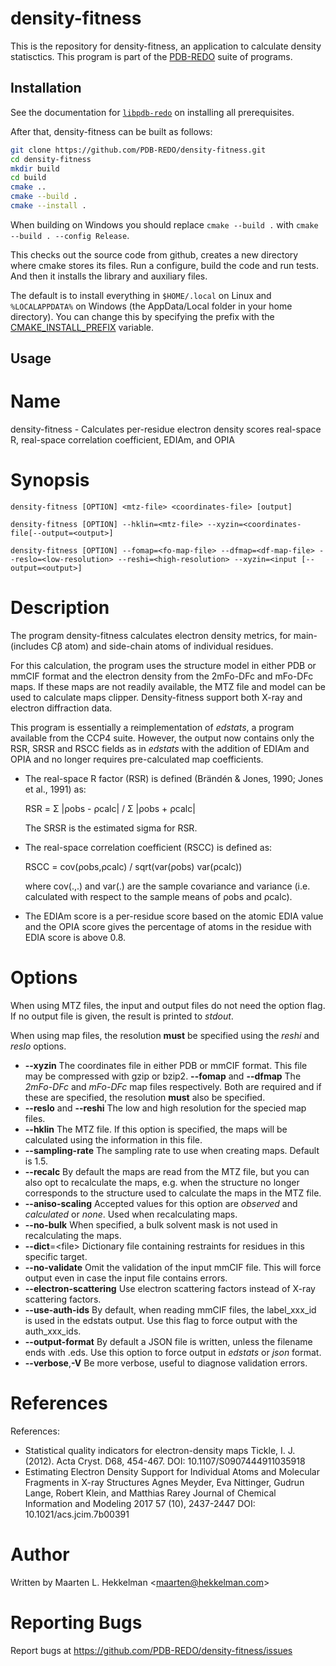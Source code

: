 density-fitness
===============

This is the repository for density-fitness, an application to calculate density statisctics. This program is part of the [PDB-REDO](https://pdb.redo.eu/) suite
of programs.

Installation
------------

See the documentation for [`libpdb-redo`](https://github.com/PDB-REDO/libpdb-redo) on installing all prerequisites.

After that, density-fitness can be built as follows:


```bash
git clone https://github.com/PDB-REDO/density-fitness.git
cd density-fitness
mkdir build
cd build
cmake ..
cmake --build .
cmake --install .
```

When building on Windows you should replace `cmake --build .` with `cmake --build . --config Release`.

This checks out the source code from github, creates a new directory
where cmake stores its files. Run a configure, build the code and run
tests. And then it installs the library and auxiliary files.

The default is to install everything in `$HOME/.local` on Linux and
`%LOCALAPPDATA%` on Windows (the AppData/Local folder in your home directory).
You can change this by specifying the prefix with the
[CMAKE_INSTALL_PREFIX](https://cmake.org/cmake/help/v3.21/variable/CMAKE_INSTALL_PREFIX.html)
variable.

Usage
-----

# Name

density-fitness - Calculates per-residue electron density scores real-space R, real-space correlation coefficient, EDIAm, and OPIA

# Synopsis

```
density-fitness [OPTION] <mtz-file> <coordinates-file> [output]

density-fitness [OPTION] --hklin=<mtz-file> --xyzin=<coordinates-file[--output=<output>]

density-fitness [OPTION] --fomap=<fo-map-file> --dfmap=<df-map-file> --reslo=<low-resolution> --reshi=<high-resolution> --xyzin=<input [--output=<output>]
```

# Description

The program density-fitness calculates electron density metrics,
for main- (includes Cβ atom) and side-chain atoms of individual residues.

For this calculation, the program uses the structure model in either PDB
or mmCIF format and the electron density from the 2mFo-DFc and mFo-DFc maps.
If these maps are not readily available, the MTZ file and model can be used
to calculate maps clipper. Density-fitness support both X-ray and electron
diffraction data.

This program is essentially a reimplementation of _edstats_, a program
available from the CCP4 suite. However, the output now contains only the
RSR, SRSR and RSCC fields as in _edstats_ with the addition of EDIAm
and OPIA and no longer requires pre-calculated map coefficients.

* The real-space R factor (RSR) is defined (Brändén & Jones, 1990; Jones et al., 1991) as:
  
  RSR = Σ |ρobs - ρcalc| / Σ |ρobs + ρcalc|

  The SRSR is the estimated sigma for RSR.

* The real-space correlation coefficient (RSCC) is defined as:
  
  RSCC = cov(ρobs,ρcalc) / sqrt(var(ρobs) var(ρcalc))
  
  where cov(.,.) and var(.) are the sample covariance and variance (i.e. calculated
  with respect to the sample means of ρobs and ρcalc).

* The EDIAm score is a per-residue score based on the atomic EDIA value and the OPIA
  score gives the percentage of atoms in the residue with EDIA score is above 0.8.

# Options

When using MTZ files, the input and output files do not need the option flag.
If no output file is given, the result is printed to _stdout_.

When using map files, the resolution **must** be specified using the
_reshi_ and _reslo_ options.

* **--xyzin**
  The coordinates file in either PDB or mmCIF format. This file may be compressed
  with gzip or bzip2.
  **--fomap** and **--dfmap**
  The _2mFo-DFc_ and _mFo-DFc_ map files respectively. Both are required
  and if these are specified, the resolution **must** also be specified.
* **--reslo** and **--reshi**
  The low and high resolution for the specied map files.
* **--hklin**
  The MTZ file. If this option is specified, the maps will be calculated using
  the information in this file.
* **--sampling-rate**
  The sampling rate to use when creating maps. Default is 1.5.
* **--recalc**
  By default the maps are read from the MTZ file, but you can also opt to
  recalculate the maps, e.g. when the structure no longer corresponds to
  the structure used to calculate the maps in the MTZ file.
* **--aniso-scaling**
  Accepted values for this option are _observed_ and _calculated_ or _none_.
  Used when recalculating maps.
* **--no-bulk**
  When specified, a bulk solvent mask is not used in recalculating the maps.
* **--dict**=&lt;file&gt;
  Dictionary file containing restraints for residues in this specific target.
* **--no-validate**
  Omit the validation of the input mmCIF file. This will force output even in
  case the input file contains errors.
* **--electron-scattering**
  Use electron scattering factors instead of X-ray scattering factors.
* **--use-auth-ids**
  By default, when reading mmCIF files, the label_xxx_id is used in the
  edstats output. Use this flag to force output with the auth_xxx_ids.
* **--output-format**
  By default a JSON file is written, unless the filename ends with .eds.
  Use this option to force output in _edstats_ or _json_ format.
* **--verbose**,**-V**
  Be more verbose, useful to diagnose validation errors.

# References

References:

* Statistical quality indicators for electron-density maps
  Tickle, I. J. (2012). Acta Cryst. D68, 454-467.
  DOI: 10.1107/S0907444911035918
* Estimating Electron Density Support for Individual Atoms and Molecular Fragments in X-ray Structures
  Agnes Meyder, Eva Nittinger, Gudrun Lange, Robert Klein, and Matthias Rarey
  Journal of Chemical Information and Modeling 2017 57 (10), 2437-2447
  DOI: 10.1021/acs.jcim.7b00391

# Author

Written by Maarten L. Hekkelman &lt;[maarten@hekkelman.com](mailto:maarten@hekkelman.com)&gt;

# Reporting Bugs

Report bugs at https://github.com/PDB-REDO/density-fitness/issues
